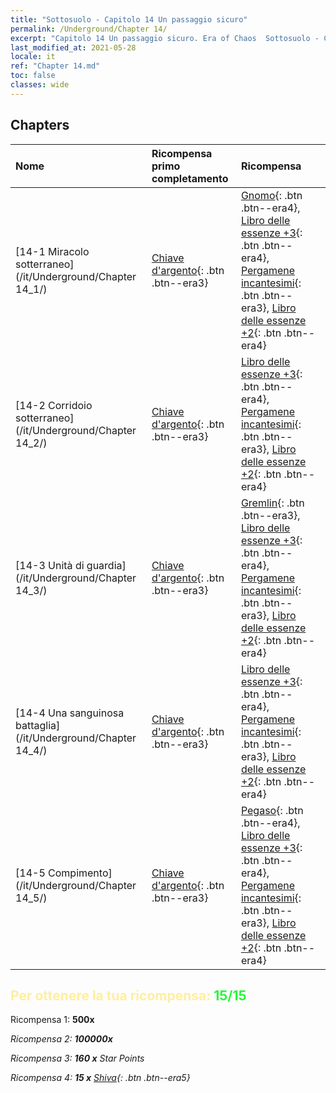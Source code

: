```yaml
---
title: "Sottosuolo - Capitolo 14 Un passaggio sicuro"
permalink: /Underground/Chapter 14/
excerpt: "Capitolo 14 Un passaggio sicuro. Era of Chaos  Sottosuolo - Capitolo 14. Un passaggio sicuro"
last_modified_at: 2021-05-28
locale: it
ref: "Chapter 14.md"
toc: false
classes: wide
---
```


## Chapters

  | Nome |  Ricompensa primo completamento | Ricompensa |
  |:------------|:------------|:------------| 
  | [14-1 Miracolo sotterraneo](/it/Underground/Chapter 14_1/) | [Chiave d'argento](/ItemsIT/con_693/){: .btn .btn--era3} | [Gnomo](/ItemsIT/unt_200/){: .btn .btn--era4}, [Libro delle essenze +3](/ItemsIT/mat_60/){: .btn .btn--era4}, [Pergamene incantesimi](/ItemsIT/con_694/){: .btn .btn--era3}, [Libro delle essenze +2](/ItemsIT/mat_53/){: .btn .btn--era4} |
  | [14-2 Corridoio sotterraneo](/it/Underground/Chapter 14_2/) | [Chiave d'argento](/ItemsIT/con_693/){: .btn .btn--era3} | [Libro delle essenze +3](/ItemsIT/mat_60/){: .btn .btn--era4}, [Pergamene incantesimi](/ItemsIT/con_694/){: .btn .btn--era3}, [Libro delle essenze +2](/ItemsIT/mat_53/){: .btn .btn--era4} |
  | [14-3 Unità di guardia](/it/Underground/Chapter 14_3/) | [Chiave d'argento](/ItemsIT/con_693/){: .btn .btn--era3} | [Gremlin](/ItemsIT/unt_235/){: .btn .btn--era3}, [Libro delle essenze +3](/ItemsIT/mat_60/){: .btn .btn--era4}, [Pergamene incantesimi](/ItemsIT/con_694/){: .btn .btn--era3}, [Libro delle essenze +2](/ItemsIT/mat_53/){: .btn .btn--era4} |
  | [14-4 Una sanguinosa battaglia](/it/Underground/Chapter 14_4/) | [Chiave d'argento](/ItemsIT/con_693/){: .btn .btn--era3} | [Libro delle essenze +3](/ItemsIT/mat_60/){: .btn .btn--era4}, [Pergamene incantesimi](/ItemsIT/con_694/){: .btn .btn--era3}, [Libro delle essenze +2](/ItemsIT/mat_53/){: .btn .btn--era4} |
  | [14-5 Compimento](/it/Underground/Chapter 14_5/) | [Chiave d'argento](/ItemsIT/con_693/){: .btn .btn--era3} | [Pegaso](/ItemsIT/unt_202/){: .btn .btn--era4}, [Libro delle essenze +3](/ItemsIT/mat_60/){: .btn .btn--era4}, [Pergamene incantesimi](/ItemsIT/con_694/){: .btn .btn--era3}, [Libro delle essenze +2](/ItemsIT/mat_53/){: .btn .btn--era4} |


## <span style="color: #ffeea0">Per ottenere la tua ricompensa: </span><span style="color: #27f73a">15/15</span>

 Ricompensa 1:  **500x** <i class="fas fa-gem"/>

 Ricompensa 2:  **100000x** <i class="fas fa-coins"/>

 Ricompensa 3: **160 x** Star Points

 Ricompensa 4: **15 x** [Shiva](/ItemsIT/her_376/){: .btn .btn--era5}

